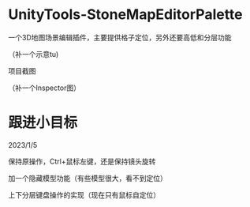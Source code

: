 # UnityTools-StoneMapEditorPalette

一个3D地图场景编辑插件，主要提供格子定位，另外还要高低和分层功能

（补一个示意tu)

项目截图

（补一个Inspector图）

# 跟进小目标
2023/1/5

保持原操作，Ctrl+鼠标左键，还是保持镜头旋转

加一个隐藏模型功能（有些模型很大，看不到定位）

上下分层键盘操作的实现（现在只有鼠标自定位）